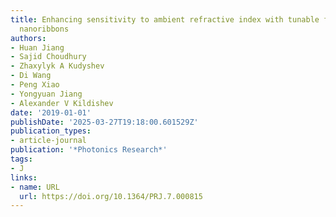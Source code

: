 ```yaml
---
title: Enhancing sensitivity to ambient refractive index with tunable few-layer graphene/hBN
  nanoribbons
authors:
- Huan Jiang
- Sajid Choudhury
- Zhaxylyk A Kudyshev
- Di Wang
- Peng Xiao
- Yongyuan Jiang
- Alexander V Kildishev
date: '2019-01-01'
publishDate: '2025-03-27T19:18:00.601529Z'
publication_types:
- article-journal
publication: '*Photonics Research*'
tags:
- J
links:
- name: URL
  url: https://doi.org/10.1364/PRJ.7.000815
---
```

